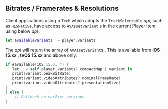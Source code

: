 ## Bitrates / Framerates & Resolutions 

Client applications using a `Tech` which adopts the `TrackSelectable` *api*, such as `HLSNative`, have access to `AVAssetVariant` s in the current Player Item using below *api* .

```Swift
let availableVariants  = player.variants
```

The *api* will return the array of `AVAssetVariant`s . This is available from **iOS 15.xx , tvOS 15.xx** and above only.

```Swift
if #available(iOS 15.0, *) {
   let _ = self.player.variants?.compactMap { variant in
   print(variant.peakBitRate)
   print(variant.videoAttributes?.nominalFrameRate)
   print(variant.videoAttributes?.presentationSize)
}
} else {
    // Fallback on earlier versions
}
```

